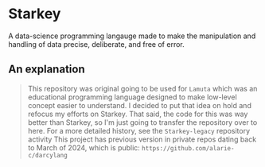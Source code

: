 # Starkey
A data-science programming langauge made to make the manipulation and handling of data precise, deliberate, and free of error.

## An explanation
> This repository was original going to be used for `Lamuta` which was an educational programming language designed to make low-level concept easier to understand.
> I decided to put that idea on hold and refocus my efforts on Starkey. That said, the code for this was way better than Starkey, so I'm just going to transfer the repository over to here.
> For a more detailed history, see the `Starkey-legacy` repository activity
> This project has previous version in private repos dating back to March of 2024, which is public: `https://github.com/alarie-c/darcylang`